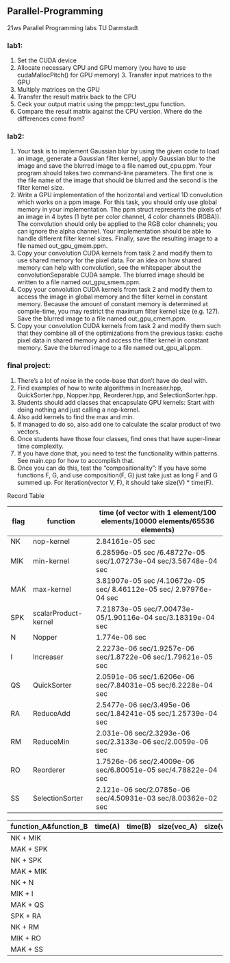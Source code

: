 ## Parallel-Programming
21ws Parallel Programming labs TU Darmstadt

### lab1:
1. Set the CUDA device
2. Allocate necessary CPU and GPU memory (you have to use cudaMallocPitch() for GPU memory) 3. Transfer input matrices to the GPU
4. Multiply matrices on the GPU
5. Transfer the result matrix back to the CPU
6. Ceck your output matrix using the pmpp::test_gpu function.
7. Compare the result matrix against the CPU version. Where do the differences come from?

### lab2:
1. Your task is to implement Gaussian blur by using the given code to load an image, generate a Gaussian filter kernel, apply Gaussian blur to the image and save the blurred image to a file named out_cpu.ppm. Your program should takes two command-line parameters. The first one is the file name of the image that should be blurred and the second is the filter kernel size.
2. Write a GPU implementation of the horizontal and vertical 1D convolution which works on a ppm image. For this task, you should only use global memory in your implementation. The ppm struct represents the pixels of an image in 4 bytes (1 byte per color channel, 4 color channels (RGBA)). The convolution should only be applied to the RGB color channels; you can ignore the alpha channel. Your implementation should be able to handle different filter kernel sizes. Finally, save the resulting image to a file named out_gpu_gmem.ppm.
3. Copy your convolution CUDA kernels from task 2 and modify them to use shared memory for the pixel data. For an idea on how shared memory can help with convolution, see the whitepaper about the convolutionSeparable CUDA sample. The blurred image should be written to a file named out_gpu_smem.ppm.
4. Copy your convolution CUDA kernels from task 2 and modify them to access the image in global memory and the filter kernel in constant memory. Because the amount of constant memory is determined at compile-time, you may restrict the maximum filter kernel size (e.g. 127). Save the blurred image to a file named out_gpu_cmem.ppm.
5. Copy your convolution CUDA kernels from task 2 and modify them such that they combine all of the optimizations from the previous tasks: cache pixel data in shared memory and access the filter kernel in constant memory. Save the blurred image to a file named out_gpu_all.ppm.

### final project:
1. There’s a lot of noise in the code-base that don’t have do deal with. 
2. Find examples of how to write algorithms in Increaser.hpp, QuickSorter.hpp, Nopper.hpp, Reorderer.hpp, and SelectionSorter.hpp.
3. Students should add classes that encapsulate GPU kernels: Start with doing nothing and just calling a nop-kernel. 
4. Also add kernels to find the max and min. 
5. If managed to do so, also add one to calculate the scalar product of two vectors. 
6. Once students have those four classes, find ones that have super-linear time complexity.
7. If you have done that, you need to test the functionality within patterns. See main.cpp for how to accomplish that.
8. Once you can do this, test the “compositionality”: If you have some functions F, G, and use composition(F, G) just take just as long F and G summed up. For iteration(vector V, F), it should take size(V) * time(F).

Record Table

|flag|function|time (of vector with 1 element/100 elements/10000 elements/65536 elements)|
|---|---|---|
|NK|nop-kernel | 2.84161e-05 sec|
|MIK|min-kernel| 6.28596e-05 sec /6.48727e-05 sec/1.07273e-04 sec/3.56748e-04  sec|
|MAK|max-kernel| 3.81907e-05 sec /4.10672e-05 sec/ 8.46112e-05 sec/ 2.97976e-04 sec|
|SPK|scalarProduct-kernel| 7.21873e-05 sec/7.00473e-05/1.90116e-04 sec/3.18319e-04 sec|
|N|Nopper |1.774e-06 sec|
|I|Increaser|2.2273e-06 sec/1.9257e-06 sec/1.8722e-06 sec/1.79621e-05 sec|
|QS|QuickSorter|2.0591e-06 sec/1.6206e-06 sec/7.84031e-05 sec/6.2228e-04 sec|
|RA|ReduceAdd|2.5477e-06 sec/3.495e-06 sec/1.84241e-05 sec/1.25739e-04 sec|
|RM|ReduceMin|2.031e-06 sec/2.3293e-06 sec/2.3133e-06 sec/2.0059e-06 sec|
|RO|Reorderer|1.7526e-06 sec/2.4009e-06 sec/6.80051e-05 sec/4.78822e-04 sec|
|SS|SelectionSorter|2.121e-06 sec/2.0785e-06 sec/4.50931e-03 sec/8.00362e-02 sec|

|function_A&function_B|time(A)|time(B)|size(vec_A)|size(vec_B)|time|
|---|---|---|---|---|---|
|NK + MIK||||||
|MAK + SPK||||||
|NK + SPK||||||
|MAK + MIK||||||
|NK + N||||||
|MIK + I||||||
|MAK + QS||||||
|SPK + RA||||||
|NK + RM||||||
|MIK + RO||||||
|MAK + SS||||||

